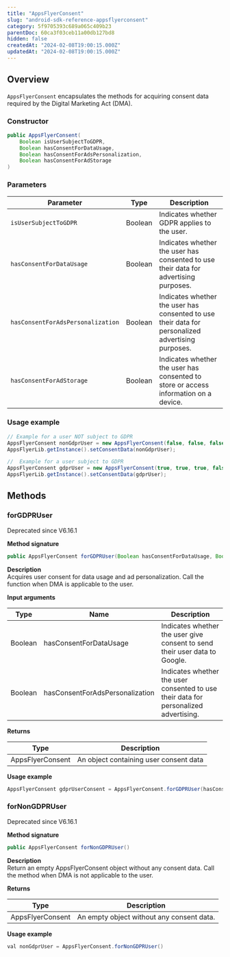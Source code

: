 ```yaml
---
title: "AppsFlyerConsent"
slug: "android-sdk-reference-appsflyerconsent"
category: 5f9705393c689a065c409b23
parentDoc: 60ca3f03ceb11a00db127bd8
hidden: false
createdAt: "2024-02-08T19:00:15.000Z"
updatedAt: "2024-02-08T19:00:15.000Z"
---
```

## Overview

`AppsFlyerConsent` encapsulates the methods for acquiring consent data required by the Digital Marketing Act (DMA).

### Constructor

```java
public AppsFlyerConsent(
    Boolean isUserSubjectToGDPR,
    Boolean hasConsentForDataUsage,
    Boolean hasConsentForAdsPersonalization,
    Boolean hasConsentForAdStorage
)
```

### Parameters

| Parameter | Type | Description |
| --- | --- | --- |
| `isUserSubjectToGDPR` | Boolean | Indicates whether GDPR applies to the user. |
| `hasConsentForDataUsage` | Boolean | Indicates whether the user has consented to use their data for advertising purposes. |
| `hasConsentForAdsPersonalization` | Boolean | Indicates whether the user has consented to use their data for personalized advertising purposes. |
| `hasConsentForAdStorage` | Boolean | Indicates whether the user has consented to store or access information on a device. |

### Usage example

```java
// Example for a user NOT subject to GDPR
AppsFlyerConsent nonGdprUser = new AppsFlyerConsent(false, false, false, false);
AppsFlyerLib.getInstance().setConsentData(nonGdprUser);

//  Example for a user subject to GDPR
AppsFlyerConsent gdprUser = new AppsFlyerConsent(true, true, true, false);
AppsFlyerLib.getInstance().setConsentData(gdprUser);
```


## Methods

### forGDPRUser

<span class="annotation-deprecated">Deprecated since V6.16.1</span>  


**Method signature**

```java
public AppsFlyerConsent forGDPRUser(Boolean hasConsentForDataUsage, Boolean hasConsentForAdsPersonalization)
```

**Description**  
Acquires user consent for data usage and ad personalization. Call the function when DMA is applicable to the user.  

**Input arguments**

| Type    | Name                            | Description                                                                   |
| ------- | ------------------------------- | ----------------------------------------------------------------------------- |
| Boolean | hasConsentForDataUsage          | Indicates whether the user give consent to send their user data to Google. |
| Boolean | hasConsentForAdsPersonalization | Indicates whether the user consented to use their data for personalized advertising. |

**Returns**

| Type             | Description                            |
| ---------------- | -------------------------------------- |
| AppsFlyerConsent | An object containing user consent data |

**Usage example**

```java
AppsFlyerConsent gdprUserConsent = AppsFlyerConsent.forGDPRUser(hasConsentForDataUsage, hasConsentForAdsPersonalization); 
```

### forNonGDPRUser

<span class="annotation-deprecated">Deprecated since V6.16.1</span>  


**Method signature**

```java
public AppsFlyerConsent forNonGDPRUser()
```

**Description**  
Return an empty AppsFlyerConsent object without any consent data. Call the method when DMA is not applicable to the user. 

**Returns**

| Type             | Description                               |
| ---------------- | ----------------------------------------- |
| AppsFlyerConsent | An empty object without any consent data. |

**Usage example**

```java
val nonGdprUser = AppsFlyerConsent.forNonGDPRUser() 
```